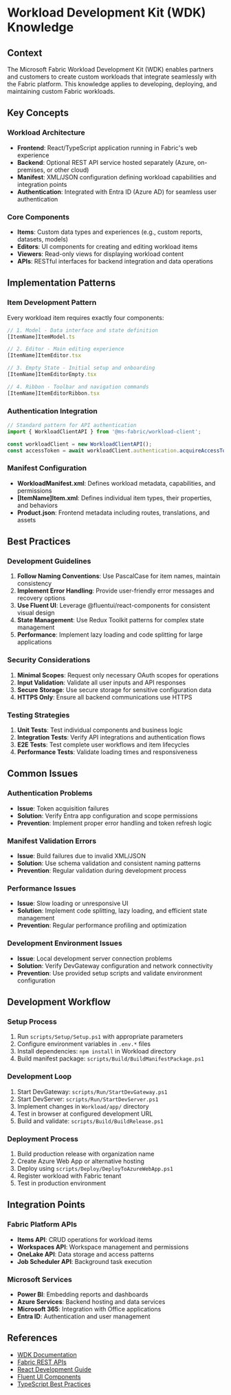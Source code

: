 # Workload Development Kit (WDK) Knowledge

## Context

The Microsoft Fabric Workload Development Kit (WDK) enables partners and customers to create custom workloads that integrate seamlessly with the Fabric platform. This knowledge applies to developing, deploying, and maintaining custom Fabric workloads.

## Key Concepts

### Workload Architecture
- **Frontend**: React/TypeScript application running in Fabric's web experience
- **Backend**: Optional REST API service hosted separately (Azure, on-premises, or other cloud)
- **Manifest**: XML/JSON configuration defining workload capabilities and integration points
- **Authentication**: Integrated with Entra ID (Azure AD) for seamless user authentication

### Core Components
- **Items**: Custom data types and experiences (e.g., custom reports, datasets, models)
- **Editors**: UI components for creating and editing workload items
- **Viewers**: Read-only views for displaying workload content
- **APIs**: RESTful interfaces for backend integration and data operations

## Implementation Patterns

### Item Development Pattern
Every workload item requires exactly four components:

```typescript
// 1. Model - Data interface and state definition
[ItemName]ItemModel.ts

// 2. Editor - Main editing experience
[ItemName]ItemEditor.tsx

// 3. Empty State - Initial setup and onboarding
[ItemName]ItemEditorEmpty.tsx

// 4. Ribbon - Toolbar and navigation commands
[ItemName]ItemEditorRibbon.tsx
```

### Authentication Integration
```typescript
// Standard pattern for API authentication
import { WorkloadClientAPI } from '@ms-fabric/workload-client';

const workloadClient = new WorkloadClientAPI();
const accessToken = await workloadClient.authentication.acquireAccessToken(scopes);
```

### Manifest Configuration
- **WorkloadManifest.xml**: Defines workload metadata, capabilities, and permissions
- **[ItemName]Item.xml**: Defines individual item types, their properties, and behaviors
- **Product.json**: Frontend metadata including routes, translations, and assets

## Best Practices

### Development Guidelines
1. **Follow Naming Conventions**: Use PascalCase for item names, maintain consistency
2. **Implement Error Handling**: Provide user-friendly error messages and recovery options
3. **Use Fluent UI**: Leverage @fluentui/react-components for consistent visual design
4. **State Management**: Use Redux Toolkit patterns for complex state management
5. **Performance**: Implement lazy loading and code splitting for large applications

### Security Considerations
1. **Minimal Scopes**: Request only necessary OAuth scopes for operations
2. **Input Validation**: Validate all user inputs and API responses
3. **Secure Storage**: Use secure storage for sensitive configuration data
4. **HTTPS Only**: Ensure all backend communications use HTTPS

### Testing Strategies
1. **Unit Tests**: Test individual components and business logic
2. **Integration Tests**: Verify API integrations and authentication flows
3. **E2E Tests**: Test complete user workflows and item lifecycles
4. **Performance Tests**: Validate loading times and responsiveness

## Common Issues

### Authentication Problems
- **Issue**: Token acquisition failures
- **Solution**: Verify Entra app configuration and scope permissions
- **Prevention**: Implement proper error handling and token refresh logic

### Manifest Validation Errors
- **Issue**: Build failures due to invalid XML/JSON
- **Solution**: Use schema validation and consistent naming patterns
- **Prevention**: Regular validation during development process

### Performance Issues
- **Issue**: Slow loading or unresponsive UI
- **Solution**: Implement code splitting, lazy loading, and efficient state management
- **Prevention**: Regular performance profiling and optimization

### Development Environment Issues
- **Issue**: Local development server connection problems
- **Solution**: Verify DevGateway configuration and network connectivity
- **Prevention**: Use provided setup scripts and validate environment configuration

## Development Workflow

### Setup Process
1. Run `scripts/Setup/Setup.ps1` with appropriate parameters
2. Configure environment variables in `.env.*` files
3. Install dependencies: `npm install` in Workload directory
4. Build manifest package: `scripts/Build/BuildManifestPackage.ps1`

### Development Loop
1. Start DevGateway: `scripts/Run/StartDevGateway.ps1`
2. Start DevServer: `scripts/Run/StartDevServer.ps1`
3. Implement changes in `Workload/app/` directory
4. Test in browser at configured development URL
5. Build and validate: `scripts/Build/BuildRelease.ps1`

### Deployment Process
1. Build production release with organization name
2. Create Azure Web App or alternative hosting
3. Deploy using `scripts/Deploy/DeployToAzureWebApp.ps1`
4. Register workload with Fabric tenant
5. Test in production environment

## Integration Points

### Fabric Platform APIs
- **Items API**: CRUD operations for workload items
- **Workspaces API**: Workspace management and permissions
- **OneLake API**: Data storage and access patterns
- **Job Scheduler API**: Background task execution

### Microsoft Services
- **Power BI**: Embedding reports and dashboards
- **Azure Services**: Backend hosting and data services
- **Microsoft 365**: Integration with Office applications
- **Entra ID**: Authentication and user management

## References

- [WDK Documentation](https://learn.microsoft.com/en-us/fabric/workload-development-kit/)
- [Fabric REST APIs](https://learn.microsoft.com/en-us/rest/api/fabric/)
- [React Development Guide](https://reactjs.org/docs/getting-started.html)
- [Fluent UI Components](https://react.fluentui.dev/)
- [TypeScript Best Practices](https://www.typescriptlang.org/docs/)